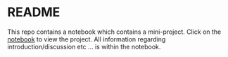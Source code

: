 # README
This repo contains a notebook which contains a mini-project. Click on the [notebook](https://github.com/FormalLogic/unrelated-features/blob/master/Unrelated%20Features.ipynb) to view the project. All information regarding introduction/discussion etc ... is within the notebook. 